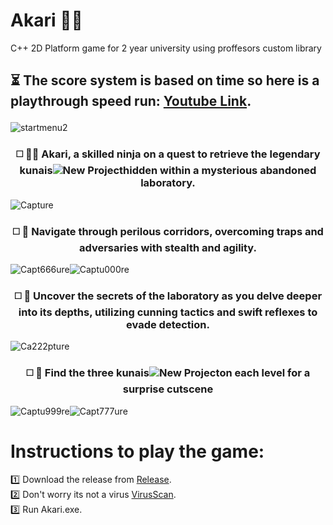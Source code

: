 # Akari 🐱‍👤
C++ 2D Platform game for 2 year university using proffesors custom library
## <p align="left"> ⏳ The score system is based on time so here is a playthrough speed run: [Youtube Link](https://youtu.be/eGkFWKUWZmA).</p>


![startmenu2](https://github.com/AlexGrigoratos/Akari/assets/159578904/e471cf94-dbd1-45a1-bec9-95f8f9190322)

### <p align="center"> ◻️ 🐱‍💻 Akari, a skilled ninja on a quest to retrieve the legendary kunais![New Project](https://github.com/AlexGrigoratos/Akari/assets/159578904/178ea22d-c915-4eec-96d0-81329dc7e0a3)hidden within a mysterious abandoned laboratory.</p>

![Capture](https://github.com/AlexGrigoratos/Akari/assets/159578904/30ccad51-2d7c-45aa-9865-299784273a7c)

### <p align="center">◻️  🔬 Navigate through perilous corridors, overcoming traps and adversaries with stealth and agility.</p>

![Capt666ure](https://github.com/AlexGrigoratos/Akari/assets/159578904/d0c1fd75-5847-44c0-acff-6c2f34c68b09)![Captu000re](https://github.com/AlexGrigoratos/Akari/assets/159578904/8a2d53db-58c0-45ed-95e8-494a3cbf68ea)

### <p align="center"> ◻️ 🔎 Uncover the secrets of the laboratory as you delve deeper into its depths, utilizing cunning tactics and swift reflexes to evade detection. </p>

![Ca222pture](https://github.com/AlexGrigoratos/Akari/assets/159578904/1f59fe40-34b2-4f66-af5f-1dbe2cbfc0fb)

### <p align="center">◻️  🎥 Find the three kunais![New Project](https://github.com/AlexGrigoratos/Akari/assets/159578904/2270e155-9b89-45fa-871a-7663d6c1ddad)on each level for a surprise cutscene</p>

![Captu999re](https://github.com/AlexGrigoratos/Akari/assets/159578904/a50c65c9-3308-429f-85bd-327eeac07be1)![Capt777ure](https://github.com/AlexGrigoratos/Akari/assets/159578904/9b0334ad-8c44-486f-825d-f68d758a8507)

# Instructions to play the game:
1️⃣  Download the release from [Release](https://github.com/AlexGrigoratos/Akari/releases/tag/2dNinjaGame). <br /> 
2️⃣  Don't worry its not a virus [VirusScan](https://www.virustotal.com/gui/file/2484745aeaa4821d004a8378e17cbf75fc4e7b9369d1eeeb0dd567c6987934aa?nocache=1). <br />
3️⃣  Run Akari.exe. <br />
